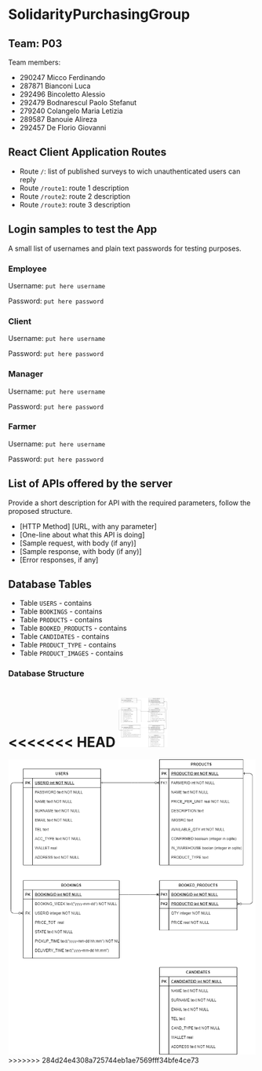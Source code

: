 # SolidarityPurchasingGroup

## Team: P03

Team members:
* 290247 Micco Ferdinando
* 287871 Bianconi Luca
* 292496 Bincoletto Alessio
* 292479 Bodnarescul Paolo Stefanut
* 279240 Colangelo Maria Letizia
* 289587 Banouie Alireza
* 292457 De Florio Giovanni


## React Client Application Routes

- Route `/`: list of published surveys to wich unauthenticated users can reply
- Route `/route1`: route 1 description
- Route `/route2`: route 2 description
- Route `/route3`: route 3 description
## Login samples to test the App
A small list of usernames and plain text passwords for testing purposes.
### Employee

Username: `put here username`

Password: `put here password`

### Client

Username: `put here username`

Password: `put here password`

### Manager

Username: `put here username`

Password: `put here password`

### Farmer

Username: `put here username`

Password: `put here password`

## List of APIs offered by the server

Provide a short description for API with the required parameters, follow the proposed structure.

* [HTTP Method] [URL, with any parameter]
* [One-line about what this API is doing]
* [Sample request, with body (if any)]
* [Sample response, with body (if any)]
* [Error responses, if any]

## Database Tables

- Table `USERS` - contains 
- Table `BOOKINGS` - contains 
- Table `PRODUCTS` - contains 
- Table `BOOKED_PRODUCTS` - contains 
- Table `CANDIDATES` - contains 
- Table `PRODUCT_TYPE` - contains 
- Table `PRODUCT_IMAGES` - contains

### Database Structure

<<<<<<< HEAD
<img src="/assets/DBDesign_v4.png" alt="SPGDatabase" style="height: 100px; width:100px;"/>
=======
<img src="/assets/DBDesign.png" alt="SPGDatabase"/>
>>>>>>> 284d24e4308a725744eb1ae7569fff34bfe4ce73
